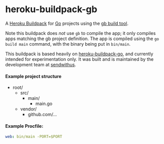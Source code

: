 # heroku-buildpack-gb

A [Heroku Buildpack](https://devcenter.heroku.com/articles/buildpacks) for [Go](https://golang.org/) projects using the [gb build tool](https://github.com/constabulary/gb).

Note this buildpack does *not* use `gb` to compile the app; it only compiles apps matching the gb project definition. The app is compiled using the `go build main` command, with the binary being put in `bin/main`.

This buildpack is based heavily on [heroku-buildpack-go](https://github.com/heroku/heroku-buildpack-go), and currently intended for experimentation only. It was built and is maintained by the development team at [sendwithus](https://www.sendwithus.com).

#### Example project structure

* root/
  * src/
    * main/
      * main.go
  * vendor/
    * github.com/...

#### Example Procfile:
```yaml
web: bin/main -PORT=$PORT
```
